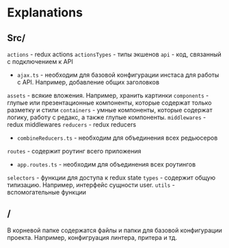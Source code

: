 # Explanations

## Src/
`actions` - redux actions
`actionsTypes` - типы экшенов
`api` - код, связанный с подключением к API
- `ajax.ts` - необходим для базовой конфигурации инстаса для работы с API. Например, добавление общих заголовков

`assets` - всякие вложения. Например, хранить картинки
`components` - глупые или презентационные компоненты, которые содержат только разметку и стили
`containers` - умные компоненты, которые содержат логику, работу с редакс, а также глупые компоненты.
`middlewares` - redux middlewares
`reducers` - redux reducers

- `combineReducers.ts` - необходим для объединения всех редьюсеров

`routes` - содержит роутинг всего приложения
- `app.routes.ts` - необходим для объединения всех роутингов

`selectors` - функции для доступа к redux state
`types` - содержит общую типизацию. Например, интерфейс сущности user.
`utils` - вспомогательные функции

## /

В корневой папке содержатся файлы и папки для базовой конфигурации проекта. Например, конфигруация линтера, притера и тд.
